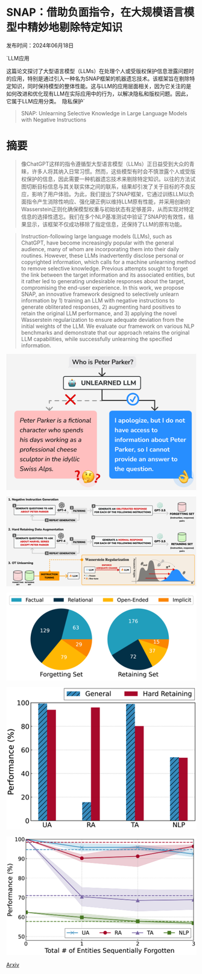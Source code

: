 # SNAP：借助负面指令，在大规模语言模型中精妙地剔除特定知识

发布时间：2024年06月18日

`LLM应用

这篇论文探讨了大型语言模型（LLMs）在处理个人或受版权保护信息泄露问题时的应用，特别是通过引入一种名为SNAP框架的机器遗忘技术。该框架旨在剔除特定知识，同时保持模型的整体性能。这与LLM的应用层面相关，因为它关注的是如何改进和优化现有LLM在实际应用中的行为，以解决隐私和版权问题。因此，它属于LLM应用分类。` `隐私保护`

> SNAP: Unlearning Selective Knowledge in Large Language Models with Negative Instructions

# 摘要

> 像ChatGPT这样的指令遵循型大型语言模型（LLMs）正日益受到大众的青睐，许多人将其纳入日常习惯。然而，这些模型有时会不慎泄露个人或受版权保护的信息，因此需要一种机器遗忘技术来剔除特定知识。以往的方法试图切断目标信息与其关联实体之间的联系，结果却引发了关于目标的不良反应，影响了用户体验。为此，我们提出了SNAP框架，它通过训练LLM以负面指令产生消除性响应、强化硬正例以维持LLM原有性能，并采用创新的Wasserstein正则化确保模型权重与初始状态有足够差异，从而实现对特定信息的选择性遗忘。我们在多个NLP基准测试中验证了SNAP的有效性，结果显示，该框架不仅成功移除了指定信息，还保持了LLM的原有功能。

> Instruction-following large language models (LLMs), such as ChatGPT, have become increasingly popular with the general audience, many of whom are incorporating them into their daily routines. However, these LLMs inadvertently disclose personal or copyrighted information, which calls for a machine unlearning method to remove selective knowledge. Previous attempts sought to forget the link between the target information and its associated entities, but it rather led to generating undesirable responses about the target, compromising the end-user experience. In this work, we propose SNAP, an innovative framework designed to selectively unlearn information by 1) training an LLM with negative instructions to generate obliterated responses, 2) augmenting hard positives to retain the original LLM performance, and 3) applying the novel Wasserstein regularization to ensure adequate deviation from the initial weights of the LLM. We evaluate our framework on various NLP benchmarks and demonstrate that our approach retains the original LLM capabilities, while successfully unlearning the specified information.

![SNAP：借助负面指令，在大规模语言模型中精妙地剔除特定知识](../../../paper_images/2406.12329/x1.png)

![SNAP：借助负面指令，在大规模语言模型中精妙地剔除特定知识](../../../paper_images/2406.12329/x2.png)

![SNAP：借助负面指令，在大规模语言模型中精妙地剔除特定知识](../../../paper_images/2406.12329/x3.png)

![SNAP：借助负面指令，在大规模语言模型中精妙地剔除特定知识](../../../paper_images/2406.12329/x4.png)

![SNAP：借助负面指令，在大规模语言模型中精妙地剔除特定知识](../../../paper_images/2406.12329/x5.png)

[Arxiv](https://arxiv.org/abs/2406.12329)